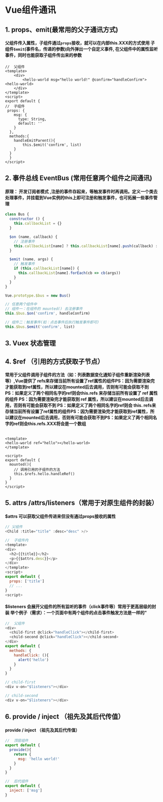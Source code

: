 # Vue组件通讯

## 1. props、emit(最常用的父子通讯方式)

#### 父组件传入属性，子组件通过`props`接收，就可以在内部this.XXX的方式使用 子组件`$emit`(事件名，传递的参数)向外弹出一个自定义事件, 在父组件中的属性监听事件，同时也能获取子组件传出来的参数
```vue
//	父组件
<template>
    <div>
        <hello-world msg="hello world!" @confirm="handleConfirm"><hello-world>
    </div>
</template>
<script>
export default {
//	子组件
 props: {
    msg: {
      type: String,
      default: ''
    }
  },
  methods:{
  	handleEmitParent(){
  		this.$emit('confirm', list)
  	}
  }
  }
</script>
```
## 2. 事件总线 EventBus (常用任意两个组件之间通讯)
#### 原理： 开发订阅者模式 ,注册的事件存起来，等触发事件时再调用。定义一个类去处理事件，并挂载到Vue实例的this上即可注册和触发事件，也可拓展一些事件管理

```js
class Bus {
  constructor () {
    this.callbackList = {}
  }

  $on (name, callback) {
    // 注册事件
    this.callbackList[name] ? this.callbackList[name].push(callback) : (this.callbackList[name] = [callback])
  }

  $emit (name, args) {
    // 触发事件
    if (this.callbackList[name]) {
      this.callbackList[name].forEach(cb => cb(args))
    }
  }
}

Vue.prototype.$bus = new Bus()

// 任意两个组件中
// 组件一：在组件的 mounted() 去注册事件
this.$bus.$on('confirm', handleConfirm)

// 组件二：触发事件(如：点击事件后执行触发事件即可)
this.$bus.$emit('confirm', list)


```

## 3. Vuex 状态管理

## 4.  $ref （引用的方式获取子节点）
#### 常用于父组件调用子组件的方法（如：列表数据变化通知子组件重新渲染列表等）,Vue提供了 refs来存储当前所有设置了ref属性的组件PS：因为需要渲染完才能获取到ref属性，所以建议在mounted后去调用，否则有可能会获取不到PS：如果定义了两个相同名字的ref则会this.refs 来存储当前所有设置了 ref 属性的组件 PS：因为需要渲染完才能获取到 ref 属性，所以建议在mounted后去调用，否则有可能会获取不到 PS：如果定义了两个相同名字的ref则会 this. refs来存储当前所有设置了ref属性的组件PS：因为需要渲染完才能获取到ref属性，所以建议在mounted后去调用，否则有可能会获取不到PS：如果定义了两个相同名字的ref则会this.refs.XXX将会是一个数组
```vue

<template>
<hello-world ref="hello"></hello-world>
</template>

<script>
export default {
  mounted(){
    // 调用引用的子组件的方法
    this.$refs.hello.handleRef()
  }
}
</script>

```     

## 5.  attrs /attrs/listeners（常用于对原生组件的封装）

#### $attrs 可以获取父组件传进来但没有通过props接收的属性
```js
// 父组件
<Child :title="title" :desc="desc" >/>

//  子组件内
<template>
<div>
  <h2>{{title}}</h2>
  <p>{{$attrs.desc}}</p>
</div>
</template>	
<script>
export default {
  props: ['title']
  // ...
}
<script>


```
#### $listeners 会展开父组件的所有监听的事件（click事件等）常用于更高层级的封装 举个例子（需求）：一个页面中有两个组件的点击事件触发方法是一样的"

```js
//  父组件
<div>
  <child-first @click="handleClick"></child-first>
  <child-second @click="handleClick"></child-second>
</div>
export default {
  methods: {
    handleClick: (){
      alert('hello')
    }
  }
}

// child-first
<div v-on="$listeners"></div>

// child-second
<div v-on="$listeners"></div>

```

## 6.  provide / inject （祖先及其后代传值）
#### provide / inject （祖先及其后代传值）
```js
//  顶层组件
export default {
  provide(){
    return {
      msg: 'hello world!'
    }
  }
}

//  后代组件
export default {
  inject: ['msg']
}


```






